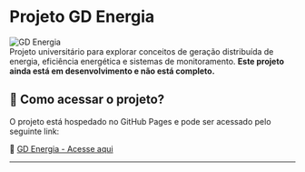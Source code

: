 # Projeto GD Energia

![GD Energia](https://via.placeholder.com/800x200?text=GD+Energia)  
Projeto universitário para explorar conceitos de geração distribuída de energia, eficiência energética e sistemas de monitoramento. **Este projeto ainda está em desenvolvimento e não está completo.**

## 🚀 **Como acessar o projeto?**
O projeto está hospedado no GitHub Pages e pode ser acessado pelo seguinte link:

🔗 [GD Energia - Acesse aqui](https://manoper93.github.io/P21_GDENERGIA/)

---
